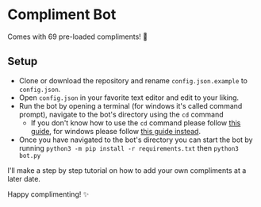 # Compliment Bot

Comes with 69 pre-loaded compliments! :clap:

## Setup

* Clone or download the repository and rename `config.json.example` to `config.json`.
* Open `config.json` in your favorite text editor and edit to your liking.
* Run the bot by opening a terminal (for windows it's called command prompt), navigate to the bot's directory using the `cd` command 
	* If you don't know how to use the `cd` command please follow [this guide](https://www.howtoforge.com/linux-cd-command/), for windows please follow [this guide instead](https://www.minitool.com/news/how-to-change-directory-in-cmd.html).
* Once you have navigated to the bot's directory you can start the bot by running `python3 -m pip install -r requirements.txt` then `python3 bot.py`

I'll make a step by step tutorial on how to add your own compliments at a later date.

Happy complimenting! :sparkles:
